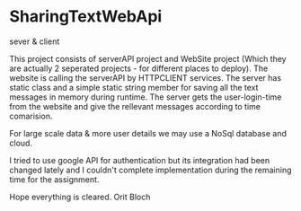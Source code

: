 # SharingTextWebApi


sever &amp; client

This project consists of serverAPI project and WebSite project (Which they are actually 2 seperated projects - for different places to deploy).
The website is calling the serverAPI by HTTPCLIENT services.
The server has static class and a simple static string member for saving all the text messages in memory during runtime.
The server gets the user-login-time from the website and give the rellevant messages according to time comarision.

For large scale data & more user details we may use a NoSql database and cloud.

I tried to use google API for authentication but its integration had been changed lately and I couldn't complete implementation during the remaining time for the assignment.

Hope everything is cleared.
Orit Bloch

